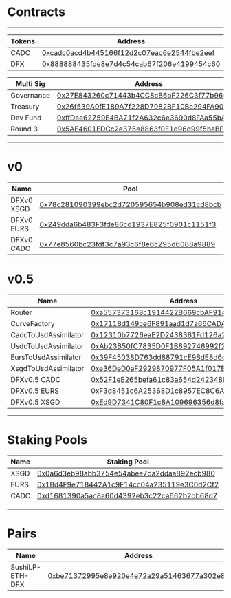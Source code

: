 # Contracts

---

| Tokens              | Address                                                                                                               |
| ------------------- | --------------------------------------------------------------------------------------------------------------------- |
| CADC                | [0xcadc0acd4b445166f12d2c07eac6e2544fbe2eef](https://etherscan.io/address/0xcadc0acd4b445166f12d2c07eac6e2544fbe2eef) |
| DFX                 | [0x888888435fde8e7d4c54cab67f206e4199454c60](https://etherscan.io/address/0x888888435fde8e7d4c54cab67f206e4199454c60) |


| Multi Sig           | Address                                                                                                               |
| ------------------- | --------------------------------------------------------------------------------------------------------------------- |
| Governance          | [0x27E843260c71443b4CC8cB6bF226C3f77b9695AF](https://etherscan.io/address/0x27E843260c71443b4CC8cB6bF226C3f77b9695AF) |
| Treasury            | [0x26f539A0fE189A7f228D7982BF10Bc294FA9070c](https://etherscan.io/address/0x26f539A0fE189A7f228D7982BF10Bc294FA9070c) |
| Dev Fund            | [0xffDee62759E4BA71f2A632c6e3690d8FAa55bAb3](https://etherscan.io/address/0xffDee62759E4BA71f2A632c6e3690d8FAa55bAb3) |
| Round 3             | [0x5AE4601EDCc2e375e8863f0E1d96d99f5baBFDf0](https://etherscan.io/address/0x5AE4601EDCc2e375e8863f0E1d96d99f5baBFDf0) |

---

# v0

| Name       | Pool                                                                                                                  | Token                                                                                                                 |
| ---------- | --------------------------------------------------------------------------------------------------------------------- | --------------------------------------------------------------------------------------------------------------------- |
| DFXv0 XSGD | [0x78c281090399ebc2d720595654b908ed31cd8bcb](https://etherscan.io/address/0x78c281090399ebc2d720595654b908ed31cd8bcb) | [0x1d55fb62451d36448b0f4fc4a0ff1b6e2ce9cef7](https://etherscan.io/address/0x1d55fb62451d36448b0f4fc4a0ff1b6e2ce9cef7) |
| DFXv0 EURS | [0x249dda6b483F3fde86cd1937E825f0901c1151f3](https://etherscan.io/address/0x249dda6b483F3fde86cd1937E825f0901c1151f3) | [0x20DeD7F6F8dbb6C1CC989fC923fB180142Ee0144](https://etherscan.io/address/0x20DeD7F6F8dbb6C1CC989fC923fB180142Ee0144) |
| DFXv0 CADC | [0x77e8560bc23fdf3c7a93c6f8e6c295d6088a9889](https://etherscan.io/address/0x77e8560bc23fdf3c7a93c6f8e6c295d6088a9889) | [0x47b6bfd8f2a85595bd5737ee1d620618e1e35323](https://etherscan.io/address/0x47b6bfd8f2a85595bd5737ee1d620618e1e35323) |

# v0.5

| Name       | Address |
| ---------- | ------  |
| Router               | [0xa557373168c1914422B669cbAF9145B225066a7F](https://etherscan.io/address/0xa557373168c1914422B669cbAF9145B225066a7F) |
| CurveFactory         | [0x17118d149ce6F891aad1d7a66CADAA6837B386EF](https://etherscan.io/address/0x17118d149ce6F891aad1d7a66CADAA6837B386EF) |
| CadcToUsdAssimilator | [0x12310b7726eaE2D2438361Fd126a25D8381Fe891](https://etherscan.io/address/0x12310b7726eaE2D2438361Fd126a25D8381Fe891) |
| UsdcToUsdAssimilator | [0xAb23B50fC7835D0F1B892746992f28646305306C](https://etherscan.io/address/0xAb23B50fC7835D0F1B892746992f28646305306C) |
| EursToUsdAssimilator | [0x39F45038D763dd88791cE9BdE8d6c18081c7d522](https://etherscan.io/address/0x39F45038D763dd88791cE9BdE8d6c18081c7d522) |
| XsgdToUsdAssimilator | [0xe36DeD0aF2929870977F05A1f017BAB6CF8190f8](https://etherscan.io/address/0xe36DeD0aF2929870977F05A1f017BAB6CF8190f8) |
| DFXv0.5 CADC         | [0x52F1eE265befa61c83a654d242348b18Ad85C3d3](https://etherscan.io/address/0x52F1eE265befa61c83a654d242348b18Ad85C3d3) |
| DFXv0.5 EURS         | [0xF3d8451c6A25368D1c8957EC8C6Aa76B86ba3a46](https://etherscan.io/address/0xF3d8451c6A25368D1c8957EC8C6Aa76B86ba3a46) |
| DFXv0.5 XSGD         | [0xEd9D7341C80F1c8A109696356d8fa35bd766489C](https://etherscan.io/address/0xEd9D7341C80F1c8A109696356d8fa35bd766489C) |

---

# Staking Pools

| Name | Staking Pool                                                                                                          |
| ---- | --------------------------------------------------------------------------------------------------------------------- |
| XSGD | [0x0a6d3eb98abb3754e54abee7da2ddaa892ecb980](https://etherscan.io/address/0x0a6d3eb98abb3754e54abee7da2ddaa892ecb980) |
| EURS | [0x1Bd4F9e718442A1c9F14cc04a235119e3C0d2Cf2](https://etherscan.io/address/0x1Bd4F9e718442A1c9F14cc04a235119e3C0d2Cf2) |
| CADC | [0xd1681390a5ac8a60d4392eb3c22ca662b2db68d7](https://etherscan.io/address/0xd1681390a5ac8a60d4392eb3c22ca662b2db68d7) |

---

# Pairs

| Name | Address |
| --- | --- |
| SushiLP-ETH-DFX | [0xbe71372995e8e920e4e72a29a51463677a302e8d](https://sushiswap.vision/pair/0xbe71372995e8e920e4e72a29a51463677a302e8d) |
